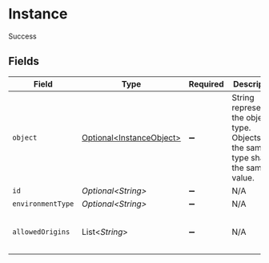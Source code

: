 # Instance

Success


## Fields

| Field                                                                                 | Type                                                                                  | Required                                                                              | Description                                                                           | Example                                                                               |
| ------------------------------------------------------------------------------------- | ------------------------------------------------------------------------------------- | ------------------------------------------------------------------------------------- | ------------------------------------------------------------------------------------- | ------------------------------------------------------------------------------------- |
| `object`                                                                              | [Optional\<InstanceObject>](../../models/components/InstanceObject.md)                | :heavy_minus_sign:                                                                    | String representing the object's type. Objects of the same type share the same value. |                                                                                       |
| `id`                                                                                  | *Optional\<String>*                                                                   | :heavy_minus_sign:                                                                    | N/A                                                                                   |                                                                                       |
| `environmentType`                                                                     | *Optional\<String>*                                                                   | :heavy_minus_sign:                                                                    | N/A                                                                                   | development                                                                           |
| `allowedOrigins`                                                                      | List\<*String*>                                                                       | :heavy_minus_sign:                                                                    | N/A                                                                                   | [<br/>"http://localhost:3000",<br/>"https://some-domain"<br/>]                        |